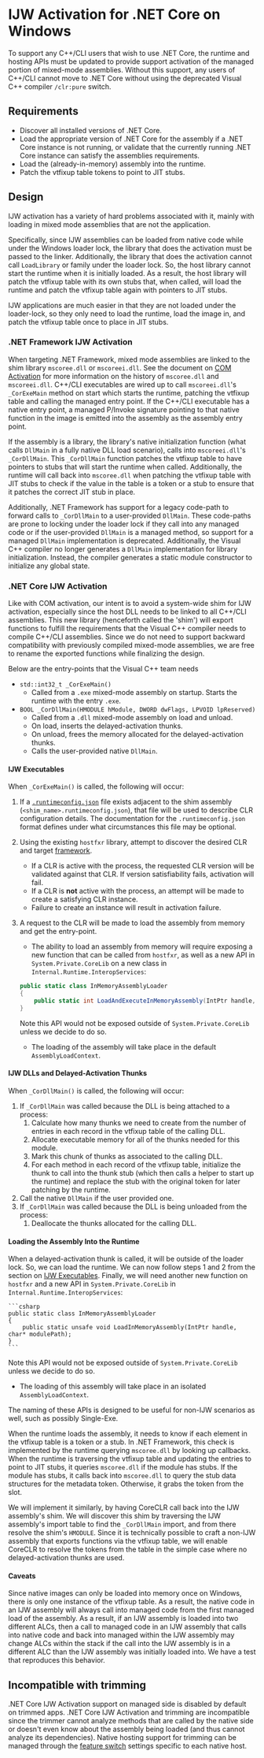 # IJW Activation for .NET Core on Windows

To support any C++/CLI users that wish to use .NET Core, the runtime and hosting APIs must be updated to provide support activation of the managed portion of mixed-mode assemblies. Without this support, any users of C++/CLI cannot move to .NET Core without using the deprecated Visual C++ compiler `/clr:pure` switch.

## Requirements

* Discover all installed versions of .NET Core.
* Load the appropriate version of .NET Core for the assembly if a .NET Core instance is not running, or validate that the currently running .NET Core instance can satisfy the assemblies requirements.
* Load the (already-in-memory) assembly into the runtime.
* Patch the vtfixup table tokens to point to JIT stubs.

## Design

IJW activation has a variety of hard problems associated with it, mainly with loading in mixed mode assemblies that are not the application.

Specifically, since IJW assemblies can be loaded from native code while under the Windows loader lock, the library that does the activation must be passed to the linker. Additionally, the library that does the activation cannot call `LoadLibrary` or family under the loader lock. So, the host library cannot start the runtime when it is initially loaded. As a result, the host library will patch the vtfixup table with its own stubs that, when called, will load the runtime and patch the vtfixup table again with pointers to JIT stubs.

IJW applications are much easier in that they are not loaded under the loader-lock, so they only need to load the runtime, load the image in, and patch the vtfixup table once to place in JIT stubs.

### .NET Framework IJW Activation

When targeting .NET Framework, mixed mode assemblies are linked to the shim library `mscoree.dll` or `mscoreei.dll`. See the document on [COM Activation](COM-activation.md#NET-Framework-Class-COM-Activation) for more information on the history of `mscoree.dll` and `mscoreei.dll`. C++/CLI executables are wired up to call `mscoreei.dll`'s `_CorExeMain` method on start which starts the runtime, patching the vtfixup table and calling the managed entry point. If the C++/CLI executable has a native entry point, a managed P/Invoke signature pointing to that native function in the image is emitted into the assembly as the assembly entry point.

If the assembly is a library, the library's native initialization function (what calls `DllMain` in a fully native DLL load scenario), calls into `mscoreei.dll`'s `_CorDllMain`. This `_CorDllMain` function patches the vtfixup table to have pointers to stubs that will start the runtime when called. Additionally, the runtime will call back into `mscoree.dll` when patching the vtfixup table with JIT stubs to check if the value in the table is a token or a stub to ensure that it patches the correct JIT stub in place.

Additionally, .NET Framework has support for a legacy code-path to forward calls to `_CorDllMain` to a user-provided `DllMain`. These code-paths are prone to locking under the loader lock if they call into any managed code or if the user-provided `DllMain` is a managed method, so support for a managed `DllMain` implementation is deprecated. Additionally, the Visual C++ compiler no longer generates a `DllMain` implementation for library initialization. Instead, the compiler generates a static module constructor to initialize any global state.

### .NET Core IJW Activation

Like with COM activation, our intent is to avoid a system-wide shim for IJW activation, especially since the host DLL needs to be linked to all C++/CLI assemblies. This new library (henceforth called the 'shim') will export functions to fulfill the requirements that the Visual C++ compiler needs to compile C++/CLI assemblies. Since we do not need to support backward compatibility with previously compiled mixed-mode assemblies, we are free to rename the exported functions while finalizing the design.

Below are the entry-points that the Visual C++ team needs

* `std::int32_t _CorExeMain()`
  * Called from a `.exe` mixed-mode assembly on startup. Starts the runtime with the entry `.exe`.
* `BOOL _CorDllMain(HMODULE hModule, DWORD dwFlags, LPVOID lpReserved)`
  * Called from a `.dll` mixed-mode assembly on load and unload.
  * On load, inserts the delayed-activation thunks.
  * On unload, frees the memory allocated for the delayed-activation thunks.
  * Calls the user-provided native `DllMain`.

#### IJW Executables

When `_CorExeMain()` is called, the following will occur:

1) If a [`.runtimeconfig.json`](https://github.com/dotnet/cli/blob/master/Documentation/specs/runtime-configuration-file.md) file exists adjacent to the shim assembly (`<shim_name>.runtimeconfig.json`), that file will be used to describe CLR configuration details. The documentation for the `.runtimeconfig.json` format defines under what circumstances this file may be optional.
2) Using the existing `hostfxr` library, attempt to discover the desired CLR and target [framework](https://learn.microsoft.com/dotnet/core/packages#frameworks).
   * If a CLR is active with the process, the requested CLR version will be validated against that CLR. If version satisfiability fails, activation will fail.
   * If a CLR is **not** active with the process, an attempt will be made to create a satisfying CLR instance.
   * Failure to create an instance will result in activation failure.
3) A request to the CLR will be made to load the assembly from memory and get the entry-point.
   * The ability to load an assembly from memory will require exposing a new function that can be called from `hostfxr`, as well as a new API in `System.Private.CoreLib` on a new class in `Internal.Runtime.InteropServices`:

   ```csharp
   public static class InMemoryAssemblyLoader
   {
       public static int LoadAndExecuteInMemoryAssembly(IntPtr handle, int argc, [MarshalAs(UnmanagedType.LPArray, ArraySubType = UnmanagedType.LPWStr, SizeParamIndex = 1)] string[] argv); /* argc is required for marshalling to know how large to make the argv array */
   }
   ```

   Note this API would not be exposed outside of `System.Private.CoreLib` unless we decide to do so.
   * The loading of the assembly will take place in the default `AssemblyLoadContext`.

#### IJW DLLs and Delayed-Activation Thunks

When `_CorDllMain()` is called, the following will occur:

1) If `_CorDllMain` was called because the DLL is being attached to a process:
   1) Calculate how many thunks we need to create from the number of entries in each record in the vtfixup table of the calling DLL.
   2) Allocate executable memory for all of the thunks needed for this module.
   3) Mark this chunk of thunks as associated to the calling DLL.
   4) For each method in each record of the vtfixup table, initialize the thunk to call into the thunk stub (which then calls a helper to start up the runtime) and replace the stub with the original token for later patching by the runtime.
2) Call the native `DllMain` if the user provided one.
3) If `_CorDllMain` was called because the DLL is being unloaded from the process:
   1) Deallocate the thunks allocated for the calling DLL.

#### Loading the Assembly Into the Runtime

When a delayed-activation thunk is called, it will be outside of the loader lock. So, we can load the runtime. We can now follow steps 1 and 2 from the section on [IJW Executables](#IJW-Executables). Finally, we will need another new function on `hostfxr` and a new API in `System.Private.CoreLib` in `Internal.Runtime.InteropServices`:

    ```csharp
    public static class InMemoryAssemblyLoader
    {
        public static unsafe void LoadInMemoryAssembly(IntPtr handle, char* modulePath);
    }
    ```

  Note this API would not be exposed outside of `System.Private.CoreLib` unless we decide to do so.
  * The loading of this assembly will take place in an isolated `AssemblyLoadContext`.

The naming of these APIs is designed to be useful for non-IJW scenarios as well, such as possibly Single-Exe.

When the runtime loads the assembly, it needs to know if each element in the vtfixup table is a token or a stub. In .NET Framework, this check is implemented by the runtime querying `mscoree.dll` by looking up callbacks. When the runtime is traversing the vtfixup table and updating the entries to point to JIT stubs, it queries `mscoree.dll` if the module has stubs. If the module has stubs, it calls back into `mscoree.dll` to query the stub data structures for the metadata token. Otherwise, it grabs the token from the slot.

We will implement it similarly, by having CoreCLR call back into the IJW assembly's shim. We will discover this shim by traversing the IJW assembly's import table to find the `_CorDllMain` import, and from there resolve the shim's `HMODULE`. Since it is technically possible to craft a non-IJW assembly that exports functions via the vtfixup table, we will enable CoreCLR to resolve the tokens from the table in the simple case where no delayed-activation thunks are used.

#### Caveats

Since native images can only be loaded into memory once on Windows, there is only one instance of the vtfixup table. As a result, the native code in an IJW assembly will always call into managed code from the first managed load of the assembly. As a result, if an IJW assembly is loaded into two different ALCs, then a call to managed code in an IJW assembly that calls into native code and back into managed within the IJW assembly may change ALCs within the stack if the call into the IJW assembly is in a different ALC than the IJW assembly was initially loaded into. We have a test that reproduces this behavior.

## Incompatible with trimming
.NET Core IJW Activation support on managed side is disabled by default on trimmed apps. .NET Core IJW Activation and trimming are incompatible since the trimmer cannot analyze methods that are called by the native side or doesn't even know about the assembly being loaded (and thus cannot analyze its dependencies). Native hosting support for trimming can be managed through the [feature switch](https://github.com/dotnet/runtime/blob/main/docs/workflow/trimming/feature-switches.md) settings specific to each native host.

